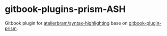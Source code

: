 # gitbook-plugins-prism-ASH
Gitbook plugin for [atelierbram/syntax-highlighting](https://github.com/atelierbram/syntax-highlighting) base on [gitbook-plugin-prism](https://github.com/gaearon/gitbook-plugin-prism).
